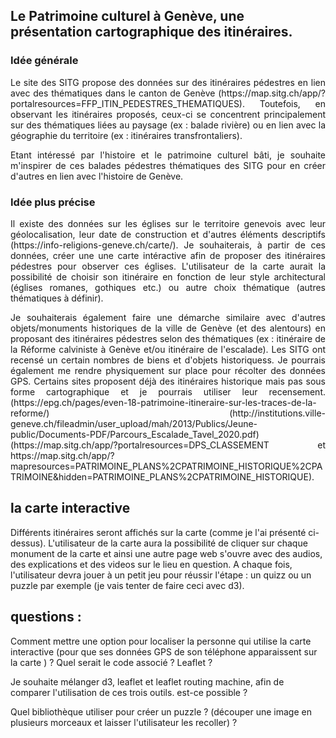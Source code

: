 ## Le Patrimoine culturel à Genève, une présentation cartographique des itinéraires.
</p>


### Idée générale


<p align="justify">
Le site des SITG propose des données sur des itinéraires pédestres en lien avec des thématiques dans le canton de Genève (https://map.sitg.ch/app/?portalresources=FFP_ITIN_PEDESTRES_THEMATIQUES). Toutefois, en observant les itinéraires proposés, ceux-ci se concentrent principalement sur des thématiques liées au paysage (ex : balade rivière) ou en lien avec la géographie du territoire (ex : itinéraires transfrontaliers). 
</p>

<p align="justify">
Etant intéressé par l'histoire et le patrimoine culturel bâti, je souhaite m'inspirer de ces balades pédestres thématiques des SITG pour en créer d'autres en lien avec l'histoire de Genève. 
</p>


### Idée plus précise


<p align="justify">
Il existe des données sur les églises sur le territoire genevois avec leur géolocalisation, leur date de construction et d'autres éléments descriptifs (https://info-religions-geneve.ch/carte/). Je souhaiterais, à partir de ces données, créer une une carte intéractive afin de proposer des itinéraires pédestres pour observer ces églises. L'utilisateur de la carte aurait la possibilité de choisir son itinéraire en fonction de leur style architectural (églises romanes, gothiques etc.) ou autre choix thématique (autres thématiques à définir).
</p>

<p align="justify">
Je souhaiterais également faire une démarche similaire avec d'autres objets/monuments historiques de la ville de Genève (et des alentours) en proposant des itinéraires pédestres selon des thématiques (ex : itinéraire de la Réforme calviniste à Genève et/ou itinéraire de l'escalade). Les SITG ont recensé un certain nombres de biens et d'objets historiquess. Je pourrais également me rendre physiquement sur place pour récolter des données GPS. Certains sites proposent déjà des itinéraires historique mais pas sous forme cartographique et je pourrais utiliser leur recensement.(https://epg.ch/pages/even-18-patrimoine-itineraire-sur-les-traces-de-la-reforme/) (http://institutions.ville-geneve.ch/fileadmin/user_upload/mah/2013/Publics/Jeune-public/Documents-PDF/Parcours_Escalade_Tavel_2020.pdf) (https://map.sitg.ch/app/?portalresources=DPS_CLASSEMENT et https://map.sitg.ch/app/?mapresources=PATRIMOINE_PLANS%2CPATRIMOINE_HISTORIQUE%2CPATRIMOINE&hidden=PATRIMOINE_PLANS%2CPATRIMOINE_HISTORIQUE).
</p>

## la carte interactive
Différents itinéraires seront affichés sur la carte (comme je l'ai présenté ci-dessus). L'utilisateur de la carte aura la possibilité de cliquer sur chaque monument de la carte et ainsi une autre page web s'ouvre avec des audios, des explications et des videos sur le lieu en question. A chaque fois, l'utilisateur devra jouer à un petit jeu pour réussir l'étape : un quizz ou un puzzle par exemple (je vais tenter de faire ceci avec d3). 

## questions : 

Comment mettre une option pour localiser la personne qui utilise la carte interactive (pour que ses données GPS de son téléphone apparaissent sur la carte ) ? Quel serait le code associé ? Leaflet ? 

Je souhaite mélanger d3, leaflet et leaflet routing machine, afin de comparer l'utilisation de ces trois outils. est-ce possible ? 

Quel bibliothèque utiliser pour créer un puzzle ? (découper une image en plusieurs morceaux et laisser l'utilisateur les recoller) ? 







